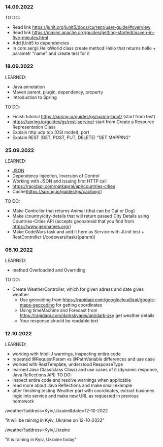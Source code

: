 ### 14.09.2022
TO DO:
* Read link https://junit.org/junit5/docs/current/user-guide/#overview 
* Read link https://maven.apache.org/guides/getting-started/maven-in-five-minutes.html
* Add jUnit5 to dependencies 
* In com.sergii.HelloWorld class create method Hello that returns hello + parametr "name" and create test for it

### 18.09.2022
LEARNED:
* Java annotation
* Maven parent, plugin, dependency, property
* Introduction to Spring

TO DO:
* Finish tutorial https://spring.io/guides/gs/spring-boot/ (start from test)
* https://spring.io/guides/gs/rest-service/ start from Create a Resource Representation Class
* Explain http udp tcp (OSI model), port
* Explain REST (GET, POST, PUT, DELETE) "GET MAPPING"

### 25.09.2022
LEARNED:
* [JSON](https://www.json.org/json-en.html)
* Dependency Injection, Inversion of Control
* Working with JSON and issuing first HTTP call
* https://rapidapi.com/natkapral/api/countries-cities
* Cache(https://spring.io/guides/gs/caching/)

TO DO:
* Make Controller that returns Animal (that can be Cat or Dog)
* Make /country/city-details that will return passed City Details using Countries-Cities API (accepts geonameid that you find from https://www.geonames.org/)
* Make CodeWars task and add it here as Service with JUnit test + RestController (/codewars/task/{param})

### 05.10.2022
LEARNED:
* method Overloadind and Overriding

TO DO:
* Create WeatherController, which for given adress and date gives weather
  * Use geocoding from https://rapidapi.com/googlecloud/api/google-maps-geocoding for getting coordinates
  * Using timeMachine and Forecast from https://rapidapi.com/darkskyapis/api/dark-sky get weather details
  * Your response should be readable text

### 12.10.2022
LEARNED: 
* working with IntelliJ warnings, inspecting entire code
* repeated @RequestParam vs @PathVariable differences and use case
* worked with RestTemplate, understood ResponseType
* learned Java Class(class Class) and use cases of it (dynamic response, Java Reflections API)
TO DO:
* inspect entire code and resolve warnings when applicable
* read more about Java Reflections and make small example
* after finishing testing Weather part with coordinates, extract businnes logic into service and make new URL as requested in previous homework

/weather?address=Kyiv,Ukraine&date=12-10-2022

"it will be raining in Kyiv, Ukraine on 12-10-2022"

/weather?address=Kyiv,Ukraine

"it is raining in Kyiv, Ukraine today"


